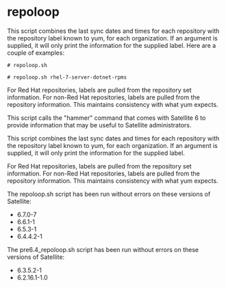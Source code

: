 # repoloop

This script combines the last sync dates and times for each repository with the
repository label known to yum, for each organization.  If an argument is supplied, it will only print
the information for the supplied label.  Here are a couple of examples:

```
# repoloop.sh

# repoloop.sh rhel-7-server-dotnet-rpms
```


For Red Hat repositories, labels are pulled from the repository set information.  For non-Red Hat
repositories, labels are pulled from the repository information.  This maintains consistency with
what yum expects.

This script calls the "hammer" command that comes with Satellite 6 to provide information that may
be useful to Satellite administrators.

This script combines the last sync dates and times for each repository with the
repository label known to yum, for each organization.  If an argument is supplied, it will only print
the information for the supplied label.

For Red Hat repositories, labels are pulled from the repository set information.  For non-Red Hat
repositories, labels are pulled from the repository information.  This maintains consistency with
what yum expects.

The repoloop.sh script has been run without errors on these versions of Satellite:

- 6.7.0-7
- 6.6.1-1
- 6.5.3-1
- 6.4.4.2-1

The pre6.4_repoloop.sh script has been run without errors on these versions of Satellite:

- 6.3.5.2-1
- 6.2.16.1-1.0
